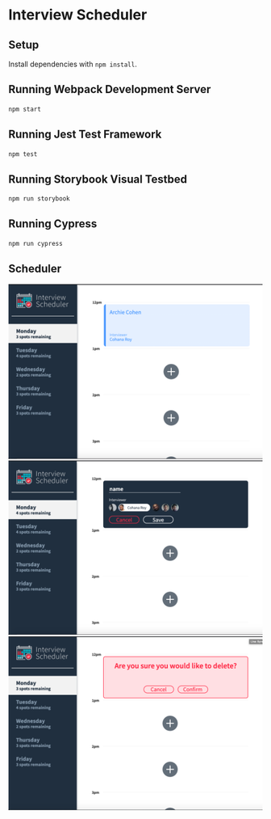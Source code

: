 # Interview Scheduler

## Setup

Install dependencies with `npm install`.

## Running Webpack Development Server

```sh
npm start
```

## Running Jest Test Framework

```sh
npm test
```

## Running Storybook Visual Testbed

```sh
npm run storybook
```

## Running Cypress 
```sh
npm run cypress
```
## Scheduler 
!["Scheduler"](https://github.com/honeyyusuf/scheduler/blob/master/docs/scheduler.png)
!["Edit appointment"](https://github.com/honeyyusuf/scheduler/blob/master/docs/scheduler_edit.png)
!["Deleting appointment"](https://github.com/honeyyusuf/scheduler/blob/master/docs/scheduler_delete.png)